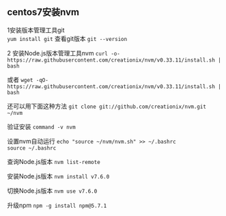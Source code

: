 ## centos7安装nvm


1安装版本管理工具git                        
`yum install git`
查看git版本
`git --version`


2 安装Node.js版本管理工具nvm
`curl -o- https://raw.githubusercontent.com/creationix/nvm/v0.33.11/install.sh | bash`

或者
`wget -qO- https://raw.githubusercontent.com/creationix/nvm/v0.33.11/install.sh | bash`

还可以用下面这种方法
`git clone git://github.com/creationix/nvm.git ~/nvm`

验证安装
`command -v nvm`

设置nvm自动运行
`echo "source ~/nvm/nvm.sh" >> ~/.bashrc`               
`source ~/.bashrc`

查询Node.js版本
`nvm list-remote`

安装Node.js版本
`nvm install v7.6.0`

切换Node.js版本
`nvm use v7.6.0`

升级npm
`npm -g install npm@5.7.1`
